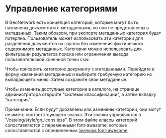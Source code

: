 # Управление категориями

В GeoNetwork есть концепция категорий, которые могут быть назначены документам с метаданными, но они не представлены в метаданных. 
Таким образом, при экспорте метаданных категория будет потеряна. 
Пользователь может использовать эти категории для разделения документов на группы без изменения фактического содержимого метаданных. 
Категории можно использовать для фильтрации результатов поиска или ограничения вывода пользовательской конечной точки csw.

Чтобы присвоить категорию документу с метаданными. Перейдите в форму изменения метаданных и выберите требуемую категорию из выпадающего меню. 
Затем сохраните свои метаданные.

Чтобы изменить доступные категории в каталоге, на странице администратора откройте "системы классификации", а затем вкладку "категория".

Примечание: Если будут добавлены или изменены категории, они могут не иметь соответствующего значка. 
Эти значки управляются в "/catalog/style/gn_icons.less". В этом файле классы категорий сопоставляются с переменными font-awesome, 
которые сопоставляются с определенным [значком font-awesome](https://fontawesome.io).
